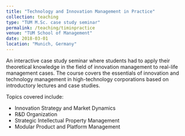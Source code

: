 ```yaml
---
title: "Technology and Innovation Management in Practice"
collection: teaching
type: "TUM M.Sc. case study seminar"
permalink: /teaching/timinpractice
venue: "TUM School of Management"
date: 2018-03-01
location: "Munich, Germany"
---
```


An interactive case study seminar where students had to apply their theoretical knowledge in the field of innovation management to real-life management cases. The course covers the essentials of innovation and technology management in high-technology corporations based on introductory lectures and case studies.

Topics covered include:
- Innovation Strategy and Market Dynamics
- R&D Organization
- Strategic Intellectual Property Management
- Modular Product and Platform Management

